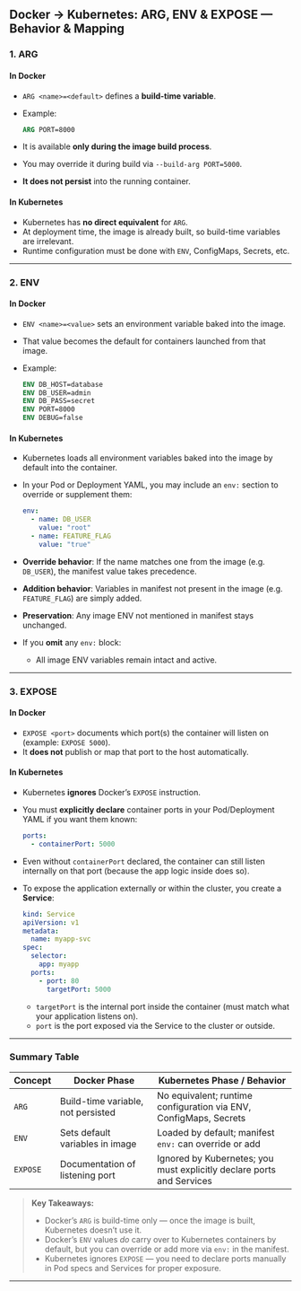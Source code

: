 ## Docker → Kubernetes: ARG, ENV & EXPOSE — Behavior & Mapping

### 1. ARG  

#### In Docker  
* `ARG <name>=<default>` defines a **build-time variable**.  
* Example:
    
  ```dockerfile
  ARG PORT=8000
  ```

* It is available **only during the image build process**.
* You may override it during build via `--build-arg PORT=5000`.
* **It does not persist** into the running container.

#### In Kubernetes

* Kubernetes has **no direct equivalent** for `ARG`.
* At deployment time, the image is already built, so build-time variables are irrelevant.
* Runtime configuration must be done with `ENV`, ConfigMaps, Secrets, etc.

---

### 2. ENV

#### In Docker

* `ENV <name>=<value>` sets an environment variable baked into the image.
* That value becomes the default for containers launched from that image.
* Example:

  ```dockerfile
  ENV DB_HOST=database
  ENV DB_USER=admin
  ENV DB_PASS=secret
  ENV PORT=8000
  ENV DEBUG=false
  ```

#### In Kubernetes

* Kubernetes loads all environment variables baked into the image by default into the container.
* In your Pod or Deployment YAML, you may include an `env:` section to override or supplement them:

  ```yaml
  env:
    - name: DB_USER
      value: "root"
    - name: FEATURE_FLAG
      value: "true"
  ```

* **Override behavior**: If the name matches one from the image (e.g. `DB_USER`), the manifest value takes precedence.
* **Addition behavior**: Variables in manifest not present in the image (e.g. `FEATURE_FLAG`) are simply added.
* **Preservation**: Any image ENV not mentioned in manifest stays unchanged.
* If you **omit** any `env:` block:

  * All image ENV variables remain intact and active.

---

### 3. EXPOSE

#### In Docker

* `EXPOSE <port>` documents which port(s) the container will listen on (example: `EXPOSE 5000`).
* It **does not** publish or map that port to the host automatically.

#### In Kubernetes

* Kubernetes **ignores** Docker’s `EXPOSE` instruction.

* You must **explicitly declare** container ports in your Pod/Deployment YAML if you want them known:

  ```yaml
  ports:
    - containerPort: 5000
  ```

* Even without `containerPort` declared, the container can still listen internally on that port (because the app logic inside does so).

* To expose the application externally or within the cluster, you create a **Service**:

  ```yaml
  kind: Service
  apiVersion: v1
  metadata:
    name: myapp-svc
  spec:
    selector:
      app: myapp
    ports:
      - port: 80
        targetPort: 5000
  ```

  * `targetPort` is the internal port inside the container (must match what your application listens on).
  * `port` is the port exposed via the Service to the cluster or outside.

---

### Summary Table

| Concept  | Docker Phase                       | Kubernetes Phase / Behavior                                           |
| -------- | ---------------------------------- | --------------------------------------------------------------------- |
| `ARG`    | Build-time variable, not persisted | No equivalent; runtime configuration via ENV, ConfigMaps, Secrets     |
| `ENV`    | Sets default variables in image    | Loaded by default; manifest `env:` can override or add                |
| `EXPOSE` | Documentation of listening port    | Ignored by Kubernetes; you must explicitly declare ports and Services |

> **Key Takeaways:**
>
> * Docker’s `ARG` is build-time only — once the image is built, Kubernetes doesn’t use it.
> * Docker’s `ENV` values *do* carry over to Kubernetes containers by default, but you can override or add more via `env:` in the manifest.
> * Kubernetes ignores `EXPOSE` — you need to declare ports manually in Pod specs and Services for proper exposure.

---
